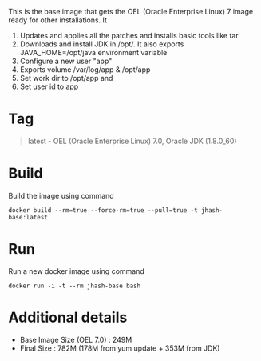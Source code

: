 
This is the base image that gets the OEL (Oracle Enterprise Linux) 7 image ready for other installations. It

1. Updates and applies all the patches and installs basic tools like tar
2. Downloads and install JDK in /opt/. It also exports JAVA_HOME=/opt/java environment variable 
3. Configure a new user "app" 
4. Exports volume /var/log/app & /opt/app
5. Set work dir to /opt/app and 
6. Set user id to app

# Tag

> latest - OEL (Oracle Enterprise Linux) 7.0, Oracle JDK (1.8.0_60)

# Build 
Build the image using command
```
docker build --rm=true --force-rm=true --pull=true -t jhash-base:latest .
```
# Run
Run a new docker image using command
```
docker run -i -t --rm jhash-base bash
```
# Additional details

* Base Image Size (OEL 7.0) : 249M
* Final Size : 782M (178M from yum update + 353M from JDK)
